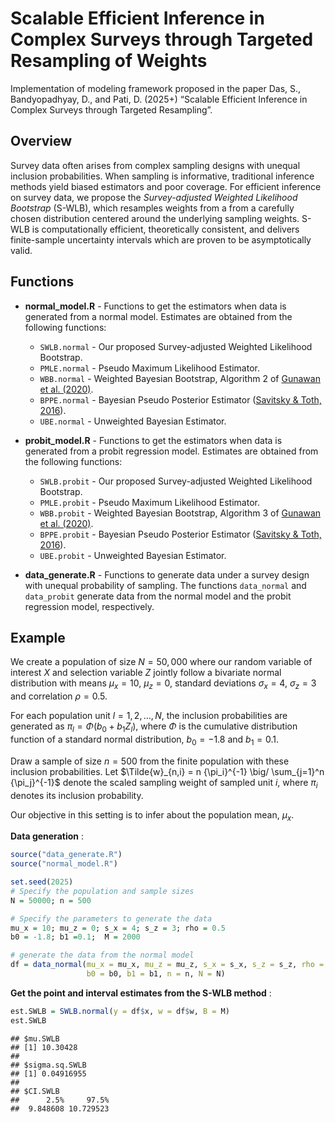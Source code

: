 Scalable Efficient Inference in Complex Surveys through Targeted
Resampling of Weights
================

Implementation of modeling framework proposed in the paper Das, S.,
Bandyopadhyay, D., and Pati, D. (2025+) “Scalable Efficient Inference in
Complex Surveys through Targeted Resampling”.

## Overview

Survey data often arises from complex sampling designs with unequal
inclusion probabilities. When sampling is informative, traditional
inference methods yield biased estimators and poor coverage. For
efficient inference on survey data, we propose the *Survey-adjusted
Weighted Likelihood Bootstrap* (S-WLB), which resamples weights from a
from a carefully chosen distribution centered around the underlying
sampling weights. S-WLB is computationally efficient, theoretically
consistent, and delivers finite-sample uncertainty intervals which are
proven to be asymptotically valid.

## Functions

- **normal_model.R** - Functions to get the estimators when data is
  generated from a normal model. Estimates are obtained from the
  following functions:

  - `SWLB.normal` - Our proposed Survey-adjusted Weighted Likelihood
    Bootstrap.
  - `PMLE.normal` - Pseudo Maximum Likelihood Estimator.
  - `WBB.normal` - Weighted Bayesian Bootstrap, Algorithm 2 of [Gunawan
    et
    al. (2020)](https://onlinelibrary.wiley.com/doi/abs/10.1111/anzs.12284).
  - `BPPE.normal` - Bayesian Pseudo Posterior Estimator ([Savitsky &
    Toth,
    2016](https://projecteuclid.org/journals/electronic-journal-of-statistics/volume-10/issue-1/Bayesian-estimation-under-informative-sampling/10.1214/16-EJS1153.full)).
  - `UBE.normal` - Unweighted Bayesian Estimator.

- **probit_model.R** - Functions to get the estimators when data is
  generated from a probit regression model. Estimates are obtained from
  the following functions:

  - `SWLB.probit` - Our proposed Survey-adjusted Weighted Likelihood
    Bootstrap.
  - `PMLE.probit` - Pseudo Maximum Likelihood Estimator.
  - `WBB.probit` - Weighted Bayesian Bootstrap, Algorithm 3 of [Gunawan
    et
    al. (2020)](https://onlinelibrary.wiley.com/doi/abs/10.1111/anzs.12284).
  - `BPPE.probit` - Bayesian Pseudo Posterior Estimator ([Savitsky &
    Toth,
    2016](https://projecteuclid.org/journals/electronic-journal-of-statistics/volume-10/issue-1/Bayesian-estimation-under-informative-sampling/10.1214/16-EJS1153.full)).
  - `UBE.probit` - Unweighted Bayesian Estimator.

- **data_generate.R** - Functions to generate data under a survey design
  with unequal probability of sampling. The functions `data_normal` and
  `data_probit` generate data from the normal model and the probit
  regression model, respectively.

## Example

We create a population of size $N = 50,000$ where our random variable of
interest $X$ and selection variable $Z$ jointly follow a bivariate
normal distribution with means $\mu_x = 10$, $\mu_z = 0$, standard
deviations $\sigma_x = 4$, $\sigma_z = 3$ and correlation $\rho = 0.5$.

For each population unit $l = 1, 2, \ldots, N$, the inclusion
probabilities are generated as $\pi_l = \Phi(b_0 + b_1 Z_l)$, where
$\Phi$ is the cumulative distribution function of a standard normal
distribution, $b_0 = -1.8$ and $b_1 = 0.1$.

Draw a sample of size $n = 500$ from the finite population with these
inclusion probabilities. Let
$\Tilde{w}_{n,i} = n {\pi_i}^{-1} \big/ \sum_{j=1}^n {\pi_j}^{-1}$
denote the scaled sampling weight of sampled unit $i$, where $\pi_i$
denotes its inclusion probability.

Our objective in this setting is to infer about the population mean,
$\mu_x$.

**Data generation** :

``` r
source("data_generate.R")
source("normal_model.R")

set.seed(2025)
# Specify the population and sample sizes
N = 50000; n = 500

# Specify the parameters to generate the data
mu_x = 10; mu_z = 0; s_x = 4; s_z = 3; rho = 0.5
b0 = -1.8; b1 =0.1;  M = 2000

# generate the data from the normal model
df = data_normal(mu_x = mu_x, mu_z = mu_z, s_x = s_x, s_z = s_z, rho = rho,
                 b0 = b0, b1 = b1, n = n, N = N)
```

**Get the point and interval estimates from the S-WLB method** :

``` r
est.SWLB = SWLB.normal(y = df$x, w = df$w, B = M)
est.SWLB
```

    ## $mu.SWLB
    ## [1] 10.30428
    ## 
    ## $sigma.sq.SWLB
    ## [1] 0.04916955
    ## 
    ## $CI.SWLB
    ##      2.5%     97.5% 
    ##  9.848608 10.729523
